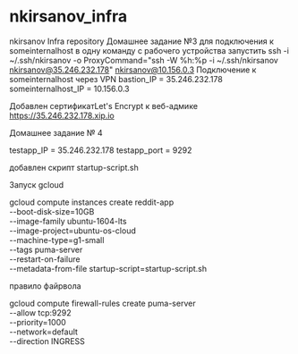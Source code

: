 # nkirsanov_infra
nkirsanov Infra repository
Домашнее задание №3
для  подключения к someinternalhost в одну
команду с рабочего устройства запустить
ssh -i ~/.ssh/nkirsanov -o ProxyCommand="ssh -W %h:%p -i ~/.ssh/nkirsanov nkirsanov@35.246.232.178" nkirsanov@10.156.0.3
Подключение к someinternalhost через VPN
bastion_IP = 35.246.232.178
someinternalhost_IP = 10.156.0.3

Добавлен сертификатLet's Encrypt  к веб-адмике https://35.246.232.178.xip.io

Домашнее задание № 4

testapp_IP = 35.246.232.178
testapp_port = 9292

добавлен скрипт startup-script.sh  

Запуск gcloud

gcloud compute instances create reddit-app \
  --boot-disk-size=10GB \
  --image-family ubuntu-1604-lts \
  --image-project=ubuntu-os-cloud \
  --machine-type=g1-small \
  --tags puma-server \
  --restart-on-failure \
  --metadata-from-file startup-script=startup-script.sh

правило файрвола

gcloud compute firewall-rules create puma-server \
  --allow tcp:9292 \
  --priority=1000 \
  --network=default \
  --direction INGRESS
